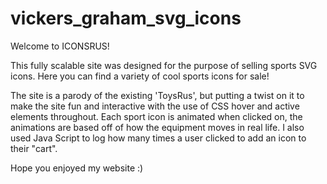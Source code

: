 # vickers_graham_svg_icons

Welcome to ICONSRUS!

This fully scalable site was designed for the purpose of selling sports SVG icons. Here you can find a variety of cool sports icons for sale!

The site is a parody of the existing 'ToysRus', but putting a twist on it to make the site fun and interactive with the use of CSS hover and active elements throughout. Each sport icon is animated when clicked on, the animations are based off of how the equipment moves in real life. I also used Java Script to log how many times a user clicked to add an icon to their "cart".  

Hope you enjoyed my website :)
